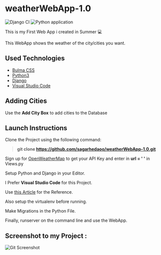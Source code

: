 # weatherWebApp-1.0
![Django CI](https://github.com/sagarhedaoo/weatherWebApp-1.0/workflows/Django%20CI/badge.svg)
![Python application](https://github.com/sagarhedaoo/weatherWebApp-1.0/workflows/Python%20application/badge.svg)


This is my First Web App i created in Summer 💻

This WebApp shows the weather of the city/cities you want.

## Used Technologies
- [Bulma CSS](https://bulma.io/)
- [Python3](www.python.org)
- [Django](https://www.djangoproject.com/)
- [Visual Studio Code](https://visualstudio.microsoft.com/)

## Adding Cities
Use the **Add City Box** to add cities to the Database

## Launch Instructions
Clone the Project using the following command: 
> **git clone https://github.com/sagarhedaoo/weatherWebApp-1.0.git**

Sign up for [OpenWeatherMap](https://openweathermap.org/api/) to get your API Key and enter in **url = ' '** in Views.py

Setup Python and Django in your Editor.

I Prefer **Visual Studio Code** for this Project.

Use [this Article](https://code.visualstudio.com/docs/python/tutorial-django) for the Reference.

Also setup the virtualenv before running.

Make Migrations in the Python File.

Finally, runserver on the command line and use the WebApp.

## **Screenshot to my Project :**  
![Git Screenshot](https://github.com/sagarhedaoo/weatherWebApp-1.0/blob/master/Capture.PNG)


